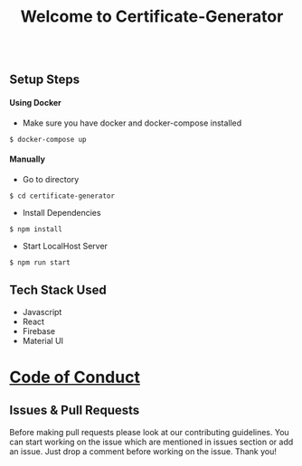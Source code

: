 <h1 align="center">Welcome to Certificate-Generator</h1> 
<br>



<br>



## Setup Steps

#### Using Docker
- Make sure you have docker and docker-compose installed
```
$ docker-compose up
```

#### Manually
- Go to directory
```
$ cd certificate-generator
```
- Install Dependencies
```
$ npm install
```
- Start LocalHost Server
```
$ npm run start
```

## Tech Stack Used
  - Javascript
  - React
  - Firebase
  - Material UI

# [Code of Conduct](CODE_OF_CONDUCT.md)







<h2 id="prs">Issues & Pull Requests</h2>

Before making pull requests please look at our contributing guidelines. You can start working on the issue which are mentioned in issues section or add an issue. Just drop a comment before working on the issue. Thank you!

